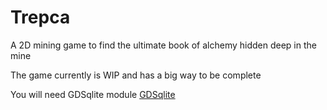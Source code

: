 # Trepca
A 2D mining game to find the ultimate book of alchemy hidden deep in the mine

The game currently is WIP and has a big way to be complete

You will need GDSqlite module [GDSqlite](https://github.com/khairul169/gdsqlite)